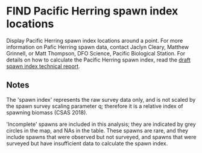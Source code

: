 # FIND Pacific Herring spawn index locations

Display Pacific Herring spawn index locations around a point.
For more information on Pafic Herring spawn data, contact Jaclyn Cleary, Matthew Grinnell, or Matt Thompson, DFO Science, Pacific Biological Station.
For details on how to calculate the Pacific Herring spawn index, read the [draft spawn index technical report](https://github.com/grinnellm/HerringSpawnDocumentation/blob/master/SpawnIndexTechnicalReport.pdf).

## Notes

The 'spawn index' represents the raw survey data only, and is not scaled by the spawn survey scaling parameter q; therefore it is a relative index of spawning biomass (CSAS 2018).

'Incomplete' spawns are included in this analysis; they are indicated by grey circles in the map, and NAs in the table.
These spawns are rare, and they include spawns that were observed but not surveyed, and spawns that were surveyed but have insufficient data to calculate the spawn index.

